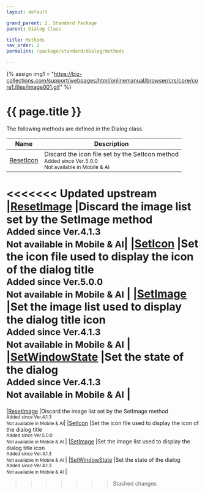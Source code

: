 ```yaml
---
layout: default

grand_parent: 2. Standard Package
parent: Dialog Class

title: Methods
nav_order: 2
permalink: /package/standard/dialog/methods

---
```

{% assign img1 = "https://biz-collections.com/support/webpages/html/onlinemanual/browser/crs/core/core1.files/image001.gif" %}


# {{ page.title }}

The following methods are defined in the Dialog class.

|  Name | Description |
|-------|-------------|
|[ResetIcon](/package/standard/dialog/methods/reseticon) |Discard the icon file set by the SetIcon method<br><small>Added since Ver.5.0.0<br>Not available in Mobile & AI</small> |
<<<<<<< Updated upstream
|[ResetImage](/package/standard/dialog/methods/resetimage) |Discard the image list set by the SetImage method <br><small>Added since Ver.4.1.3<br>Not available in Mobile & AI</small>|
|[SetIcon](/package/standard/dialog/methods/seticon) |Set the icon file used to display the icon of the dialog title<br><small>Added since Ver.5.0.0<br>Not available in Mobile & AI</small> |
|[SetImage](/package/standard/dialog/methods/setimage) |Set the image list used to display the dialog title icon<br><small>Added since Ver.4.1.3<br>Not available in Mobile & AI</small> |
|[SetWindowState](/package/standard/dialog/methods/setwindowstate) |Set the state of the dialog<br><small>Added since Ver.4.1.3<br>Not available in Mobile & AI</small> |
=======
|[ResetImage](/package/standard/dialog/methods/resetImage) |Discard the image list set by the SetImage method <br><small>Added since Ver.4.1.3<br>Not available in Mobile & AI</small>|
|[SetIcon](/package/standard/dialog/methods/SetIcon) |Set the icon file used to display the icon of the dialog title<br><small>Added since Ver.5.0.0<br>Not available in Mobile & AI</small> |
|[SetImage](/package/standard/dialog/methods/SetImage) |Set the image list used to display the dialog title icon<br><small>Added since Ver.4.1.3<br>Not available in Mobile & AI</small> |
|[SetWindowState](/package/standard/dialog/methods/SetWindowState) |Set the state of the dialog<br><small>Added since Ver.4.1.3<br>Not available in Mobile & AI</small> |
>>>>>>> Stashed changes
